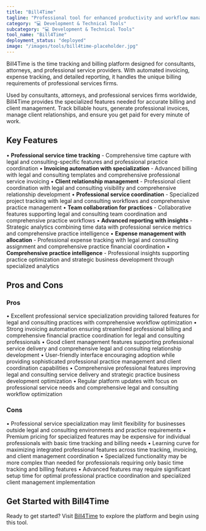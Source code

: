 ```yaml
---
title: "Bill4Time"
tagline: "Professional tool for enhanced productivity and workflow management"
category: "💻 Development & Technical Tools"
subcategory: "💻 Development & Technical Tools"
tool_name: "Bill4Time"
deployment_status: "deployed"
image: "/images/tools/bill4time-placeholder.jpg"
---
```

Bill4Time is the time tracking and billing platform designed for consultants, attorneys, and professional service providers. With automated invoicing, expense tracking, and detailed reporting, it handles the unique billing requirements of professional services firms.

Used by consultants, attorneys, and professional services firms worldwide, Bill4Time provides the specialized features needed for accurate billing and client management. Track billable hours, generate professional invoices, manage client relationships, and ensure you get paid for every minute of work.

## Key Features

• **Professional service time tracking** - Comprehensive time capture with legal and consulting-specific features and professional practice coordination
• **Invoicing automation with specialization** - Advanced billing with legal and consulting templates and comprehensive professional service invoicing
• **Client relationship management** - Professional client coordination with legal and consulting visibility and comprehensive relationship development
• **Professional service coordination** - Specialized project tracking with legal and consulting workflows and comprehensive practice management
• **Team collaboration for practices** - Collaborative features supporting legal and consulting team coordination and comprehensive practice workflows
• **Advanced reporting with insights** - Strategic analytics combining time data with professional service metrics and comprehensive practice intelligence
• **Expense management with allocation** - Professional expense tracking with legal and consulting assignment and comprehensive practice financial coordination
• **Comprehensive practice intelligence** - Professional insights supporting practice optimization and strategic business development through specialized analytics

## Pros and Cons

### Pros
• Excellent professional service specialization providing tailored features for legal and consulting practices with comprehensive workflow optimization
• Strong invoicing automation ensuring streamlined professional billing and comprehensive financial practice coordination for legal and consulting professionals
• Good client management features supporting professional service delivery and comprehensive legal and consulting relationship development
• User-friendly interface encouraging adoption while providing sophisticated professional practice management and client coordination capabilities
• Comprehensive professional features improving legal and consulting service delivery and strategic practice business development optimization
• Regular platform updates with focus on professional service needs and comprehensive legal and consulting workflow optimization

### Cons
• Professional service specialization may limit flexibility for businesses outside legal and consulting environments and practice requirements
• Premium pricing for specialized features may be expensive for individual professionals with basic time tracking and billing needs
• Learning curve for maximizing integrated professional features across time tracking, invoicing, and client management coordination
• Specialized functionality may be more complex than needed for professionals requiring only basic time tracking and billing features
• Advanced features may require significant setup time for optimal professional practice coordination and specialized client management implementation
## Get Started with Bill4Time

Ready to get started? Visit [Bill4Time](https://bill4time.com) to explore the platform and begin using this tool.
